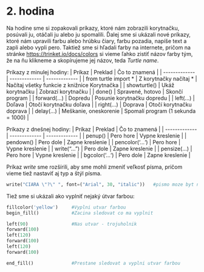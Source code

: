 # 2. hodina

Na hodine sme si zopakovali príkazy, ktoré nám zobrazili korytnačku, posúvali ju, otáčali ju alebo ju spomalili. Ďalej sme si ukázali nové príkazy, ktoré nám upravili
farbu alebo hrúbku čiary, farbu pozadia, napíše text a zapli alebo vypli pero. Taktiež sme si hľadali farby na internete, pričom na stránke https://trinket.io/docs/colors
si vieme ľahko zistiť názov farby tým, že na ňu klikneme a skopírujeme jej názov, teda *Turtle name*.

Príkazy z minulej hodiny:
| Príkaz  | Preklad | Čo to znamená |
| ------------- | ------------- | ------------- |
| from turtle import *  | Z korytnačky načítaj *  | Načítaj všetky funkcie z knižnice Korytnačka |
| showturtle()  | Ukáž korytnačku  | Zobrazí korytnačku |
| done()  | Spravené, hotovo  | Skončí program |
| forward(...)  | Dopredu  | Posunie korytnačku dopredu |
| left(...)  | Doľava  | Otočí korytnačku doľava |
| right(...)  | Doprava  | Otočí korytnačku doprava |
| delay(...)  | Meškanie, oneskorenie  | Spomalí program (1 sekunda = 1000) |

Príkazy z dnešnej hodiny:
| Príkaz  | Preklad | Čo to znamená |
| ------------- | ------------- | ------------- |
| penup()  | Pero hore  | Vypne kreslenie |
| pendown()  | Pero dole  | Zapne kreslenie |
| pencolor(‘...‘)  | Pero hore  | Vypne kreslenie |
| write(“…”)  | Pero dole  | Zapne kreslenie |
| pensize(...)  | Pero hore  | Vypne kreslenie |
| bgcolor(‘...‘)  | Pero dole  | Zapne kreslenie |

Príkaz *write* sme rozšírili, aby sme mohli zmeniť veľkosť písma, pričom vieme tiež nastaviť aj typ a štýl písma.
```python
write("CIARA \"?\" ", font=("Arial", 30, "italic"))   #pismo moze byt normal, **bold**, *italic*
```

Tiež sme si ukázali ako vyplniť nejaký útvar farbou:
```python
fillcolor('yellow')     #Vyplni utvar farbou
begin_fill()            #Zacina sledovat co ma vyplnit

left(90)                #Nas utvar - trojuholnik
forward(100)
left(120)
forward(100)
left(120)
forward(100)

end_fill()              #Prestane sledovat a vyplni utvar farbou 

```

